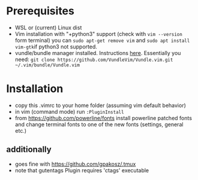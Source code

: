 # Prerequisites
* WSL or (current) Linux dist
* Vim installation with "+python3" support (check with `vim --version` form terminal) you can `sudo apt-get remove vim` and `sudo apt install vim-gtk`if python3 not supported.
* vundle/bundle manager installed. Instructions [here](https://github.com/VundleVim/Vundle.vim.git). Essentially you need: `git clone https://github.com/VundleVim/Vundle.vim.git ~/.vim/bundle/Vundle.vim`

# Installation

* copy this .vimrc to your home folder (assuming vim default behavior)
* in vim (command mode) run `:PluginInstall`
* from https://github.com/powerline/fonts install powerline patched fonts and change terminal fonts to one of the new fonts (settings, general etc.)

## additionally
* goes fine with https://github.com/gpakosz/.tmux
* note that gutentags Plugin requires 'ctags' executable
